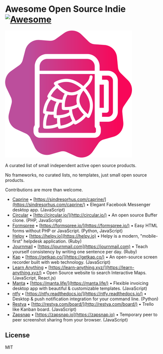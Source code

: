 # Awesome Open Source Indie [![Awesome](https://cdn.rawgit.com/sindresorhus/awesome/d7305f38d29fed78fa85652e3a63e154dd8e8829/media/badge.svg)](https://github.com/sindresorhus/awesome)

![/awesome-open-source-indie.svg](/awesome-open-source-indie.svg)

A curated list of small independent active open source products.

No frameworks, no curated lists, no templates, just small open source products.

Contributions are more than welcome.

* [Caprine](https://github.com/sindresorhus/caprine) • [https://sindresorhus.com/caprine/](https://sindresorhus.com/caprine/) • Elegant Facebook Messenger desktop app. (JavaScript)
* [Circular](https://github.com/julien-c/Circular) • [http://circular.io/](http://circular.io/) • An open source Buffer clone. (PHP, JavaScript)
* [Formspree](https://github.com/formspree/formspree) • [https://formspree.io/](https://formspree.io/) • Easy HTML forms without PHP or JavaScript. (Python, JavaScript)
* [Helpy](https://github.com/helpyio/helpy) • [https://helpy.io](https://helpy.io) • Helpy is a modern, "mobile-first" helpdesk application. (Ruby)
* [Journmail](https://github.com/shime/journmail) • [https://journmail.com](https://journmail.com) • Teach yourself consistency by writing one sentence per day. (Ruby)
* [Kap](https://github.com/wulkano/kap) • [https://getkap.co/](https://getkap.co/) • An open-source screen recorder built with web technology. (JavaScript)
* [Learn Anything](https://github.com/learn-anything/learn-anything) • [https://learn-anything.xyz/](https://learn-anything.xyz/) • Open Source website to search Interactive Maps. (JavaScript, React.js)
* [Manta](https://github.com/hql287/Manta) • [https://manta.life/](https://manta.life/) • Flexible invoicing desktop app with beautiful & customizable templates. (JavaScript)
* [ntfy](https://github.com/dschep/ntfy) • [https://ntfy.readthedocs.io/](https://ntfy.readthedocs.io/) • Desktop & push notification integration for your command line. (Python)
* [Restya](https://github.com/RestyaPlatform/board/) • [http://restya.com/board/](http://restya.com/board/) • Trello like Kanban board. (JavaScript)
* [Zapsnap](https://github.com/twobucks/zapsnap) • [https://zapsnap.io](https://zapsnap.io) • Temporary peer to peer screenshot sharing from your browser. (JavaScript)


## License

MIT

